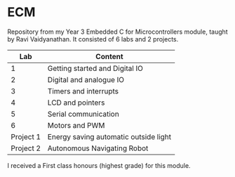 # ECM

Repository from my Year 3 Embedded C for Microcontrollers module, taught by Ravi Vaidyanathan. It consisted of 6 labs and 2 projects.

Lab | Content
---------|---------
1 | Getting started and Digital IO
2 | Digital and analogue IO
3 | Timers and interrupts
4 | LCD and pointers
5 | Serial communication
6 | Motors and PWM
Project 1 | Energy saving automatic outside light
Project 2| Autonomous Navigating Robot

I received a First class honours (highest grade) for this module.
